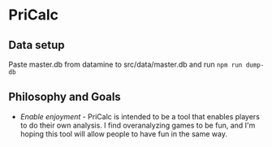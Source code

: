 # PriCalc

## Data setup

Paste master.db from datamine to src/data/master.db and run `npm run dump-db`

## Philosophy and Goals

 * *Enable enjoyment* - PriCalc is intended to be a tool that enables players to do their own analysis. I find overanalyzing games to be fun, and I'm hoping this tool will allow people to have fun in the same way.
 